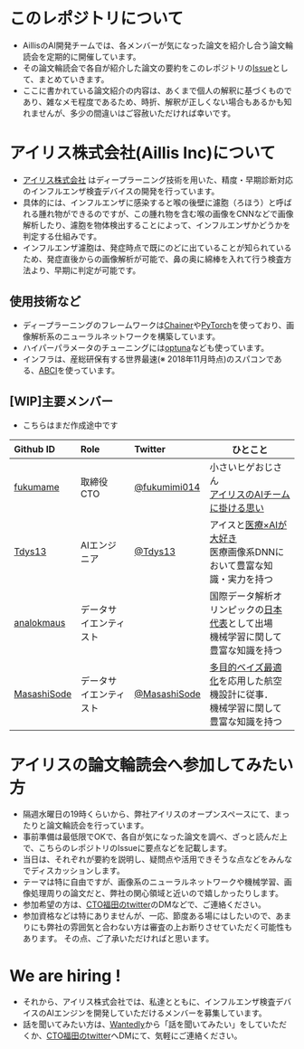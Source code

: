# このレポジトリについて

- AillisのAI開発チームでは、各メンバーが気になった論文を紹介し合う論文輪読会を定期的に開催しています。
- その論文輪読会で各自が紹介した論文の要約をこのレポジトリの[Issue](https://github.com/AillisInc/paper_survey/issues)として、まとめていきます。
- ここに書かれている論文紹介の内容は、あくまで個人の解釈に基づくものであり、雑なメモ程度であるため、時折、解釈が正しくない場合もあるかも知れませんが、多少の間違いはご容赦いただければ幸いです。

# アイリス株式会社(Aillis Inc)について

- [アイリス株式会社](https://aillis.jp/) はディープラーニング技術を用いた、精度・早期診断対応のインフルエンザ検査デバイスの開発を行っています。
- 具体的には、インフルエンザに感染すると喉の後壁に濾胞（ろほう）と呼ばれる腫れ物ができるのですが、この腫れ物を含む喉の画像をCNNなどで画像解析したり、濾胞を物体検出することによって、インフルエンザかどうかを判定する仕組みです。
- インフルエンザ濾胞は、発症時点で既にのどに出ていることが知られているため、発症直後からの画像解析が可能で、鼻の奥に綿棒を入れて行う検査方法より、早期に判定が可能です。

## 使用技術など

- ディープラーニングのフレームワークは[Chainer](https://github.com/chainer/chainer)や[PyTorch](https://pytorch.org/)を使っており、画像解析系のニューラルネットワークを構築しています。
- ハイパーパラメータのチューニングには[optuna](https://github.com/pfnet/optuna)なども使っています。
- インフラは、産総研保有する世界最速(※ 2018年11月時点)のスパコンである、[ABCI](https://abci.ai/ja/)を使っています。

## [WIP]主要メンバー 

- こちらはまだ作成途中です

| Github ID                                                         | Role                   | Twitter                                         | ひとこと                                                                                                                                                      |
| :---------------------------------------------------------------- | :--------------------- | :---------------------------------------------- | ------------------------------------------------------------------------------------------------------------------------------------------------------------- |
| [fukumame](https://github.com/fukumame)                           | 取締役CTO              | [@fukumimi014](https://twitter.com/fukumimi014) | 小さいヒゲおじさん<br>[アイリスのAIチームに掛ける思い](https://note.mu/atsushi_f/n/ncef090f0d250)                                                             |
| [Tdys13](https://github.com/Tdys13)                               | AIエンジニア           | [@Tdys13](https://twitter.com/Tdys13)           | アイスと[医療×AIが大好き](https://speakerdeck.com/tdys13/aixyi-yong-hua-xiang-falsexian-zhuang-toke-neng-xing)<br>医療画像系DNNにおいて豊富な知識・実力を持つ |
| [analokmaus](https://github.com/orgs/AillisInc/people/analokmaus) | データサイエンティスト |                                                 | 国際データ解析オリンピックの[日本代表](https://jp.sputniknews.com/opinion/201904126123976-IDAO/)として出場<br />機械学習に関して豊富な知識を持つ              |
| [MasashiSode](https://github.com/MasashiSode) | データサイエンティスト | [@MasashiSode](https://twitter.com/MasashiSode) | [多目的ベイズ最適化](https://github.com/MasashiSode/MOBO)を応用した航空機設計に従事．<br />機械学習に関して豊富な知識を持つ              |


# アイリスの論文輪読会へ参加してみたい方
- 隔週水曜日の19時くらいから、弊社アイリスのオープンスペースにて、まったりと論文輪読会を行っています。
- 事前準備は最低限でOKで、各自が気になった論文を調べ、ざっと読んだ上で、こちらのレポジトリのIssueに要点などを記載します。
- 当日は、それぞれが要約を説明し、疑問点や活用できそうな点などをみんなでディスカッションします。
- テーマは特に自由ですが、画像系のニューラルネットワークや機械学習、画像処理周りの論文だと、弊社の関心領域と近いので嬉しかったりします。
- 参加希望の方は、[CTO福田のtwitter](https://twitter.com/fukumimi014)のDMなどで、ご連絡ください。 
- 参加資格などは特にありませんが、一応、節度ある場にはしたいので、あまりにも弊社の雰囲気と合わない方は審査の上お断りさせていただく可能性もあります。 その点、ご了承いただければと思います。

# We are hiring !
- それから、アイリス株式会社では、私達とともに、インフルエンザ検査デバイスのAIエンジンを開発していただけるメンバーを募集しています。
- 話を聞いてみたい方は、[Wantedly](https://www.wantedly.com/projects/294793)から「話を聞いてみたい」をしていただくか、[CTO福田のtwitter](https://twitter.com/fukumimi014)へDMにて、気軽にご連絡ください。
